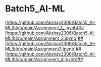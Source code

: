 # Batch5_AI-ML
[https://github.com/Akshay2306/Batch5_AI-ML/blob/main/Assignment_1_.ipynb]##
[https://github.com/Akshay2306/Batch5_AI-ML/blob/main/Assignment_2.ipynb]##
[https://github.com/Akshay2306/Batch5_AI-ML/blob/main/Assignment3.ipynb]##
[https://github.com/Akshay2306/Batch5_AI-ML/blob/main/Assignment_4.ipynb]##

